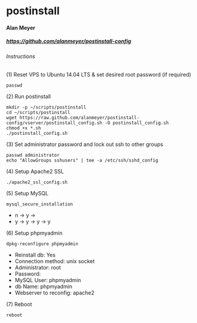 # postinstall
#### Alan Meyer
##### https://github.com/alanmeyer/postinstall-config
   
###### Instructions   
   
(1) Reset VPS to Ubuntu 14.04 LTS & set desired root password (if required)
```
passwd
```

(2) Run postinstall
```
mkdir -p ~/scripts/postinstall
cd ~/scripts/postinstall
wget https://raw.github.com/alanmeyer/postinstall-config/vserver/postinstall_config.sh -O postinstall_config.sh
chmod +x *.sh
./postinstall_config.sh
```
(3) Set administrator password and lock out ssh to other groups
```
passwd administrator
echo "AllowGroups sshusers" | tee -a /etc/ssh/sshd_config
```

(4) Setup Apache2 SSL
```
./apache2_ssl_config.sh
```

(5) Setup MySQL
```
mysql_secure_installation
```
- n -> y -> <password>
- y -> y -> y -> y

(6) Setup phpmyadmin
```
dpkg-reconfigure phpmyadmin
```
- Reinstall db:             Yes
- Connection method:        unix socket
- Administrator:            root
- Password:                 <password-from-mysql-setup>
- MySQL User:               phpmyadmin
- db Name:                  phpmyadmin
- Webserver to reconfig:    apache2

(7) Reboot
```
reboot
```
